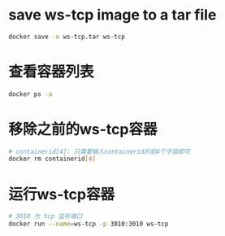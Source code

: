 # save ws-tcp image to a tar file

```bash
docker save -o ws-tcp.tar ws-tcp
```

# 查看容器列表

```bash
docker ps -a
```

# 移除之前的ws-tcp容器

```bash
# containerid[4]: 只需要输入containerid的前4个字母即可
docker rm containerid[4]
```

# 运行ws-tcp容器

```bash
# 3010 为 tcp 监听端口
docker run --name=ws-tcp -p 3010:3010 ws-tcp
```